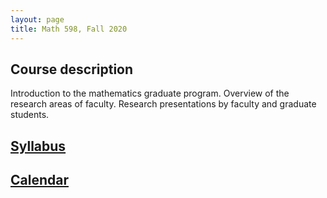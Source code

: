 ```yaml
---
layout: page
title: Math 598, Fall 2020
---
```


## Course description

Introduction to the mathematics graduate program.
Overview of the research areas of faculty.
Research presentations by faculty and graduate students.

## [Syllabus](syllabus)

## [Calendar](calendar)
